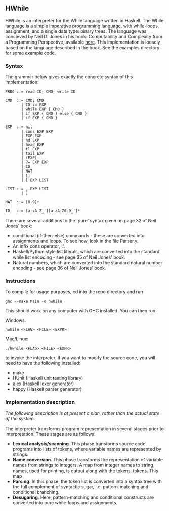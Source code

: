 ## HWhile
HWhile is an interpreter for the While language written in Haskell. The While
language is a simple imperative programming language, with while-loops,
assignment, and a single data type: binary trees. The language was concieved by
Neil D. Jones in his book: Computability and Complexity from a Programming
Perspective, available [here](http://www.diku.dk/~neil/Comp2book.html). This
implementation is loosely based on the language described in the book. See the
examples directory for some example code.

### Syntax
The grammar below gives exactly the concrete syntax of this implementation:

    PROG ::= read ID; CMD; write ID

    CMD  ::= CMD; CMD
           | ID := EXP
           | while EXP { CMD }
           | if EXP { CMD } else { CMD }
           | if EXP { CMD }

    EXP  ::= nil
           | cons EXP EXP
           | EXP.EXP
           | hd EXP
           | head EXP
           | tl EXP
           | tail EXP
           | (EXP)
           | ?= EXP EXP
           | ID
           | NAT
           | []
           | [ EXP LIST

    LIST ::= , EXP LIST
           | ]

    NAT  ::= [0-9]+

    ID   ::= [a-zA-Z_'][a-zA-Z0-9_']*

There are several additions to the 'pure' syntax given on page 32 of Neil Jones'
book:
- conditional (if-then-else) commands - these are converted into assignments and
loops. To see how, look in the file Parser.y.
- An infix cons operator, '.'.
- Haskell/Python style list literals, which are converted into the standard
while list encoding - see page 35 of Neil Jones' book.
- Natural numbers, which are converted into the standard natural number
encoding - see page 36 of Neil Jones' book.

### Instructions
To compile for usage purposes, cd into the repo directory and run

    ghc --make Main -o hwhile

This should work on any computer with GHC installed. You can then run

Windows:

    hwhile <FLAG> <FILE> <EXPR>

Mac/Linux:

    ./hwhile <FLAG> <FILE> <EXPR>

to invoke the interpreter. If you want to modify the source code, you will need
to have the following installed:

- make
- HUnit (Haskell unit testing library)
- alex (Haskell lexer generator)
- happy (Haskell parser generator)

### Implementation description
*The following description is at present a plan, rather than the actual state of
the system.*

The interpreter transforms program representation in several stages prior to
interpretation. These stages are as follows:
- **Lexical analysis/scanning**. This phase transforms source code programs into
lists of tokens, where variable names are represented by strings.
- **Name conversion**. This phase transforms the representation of variable names
from strings to integers. A map from integer names to string names, used for 
printing, is output along with the tokens.
tokens. This map
- **Parsing**. In this phase, the token list is converted into a syntax tree
with the full complement of syntactic sugar, i.e. pattern-matching and
conditional branching.
- **Desugaring**. Here, pattern-matching and conditional constructs are
converted into pure while-loops and assignments.
